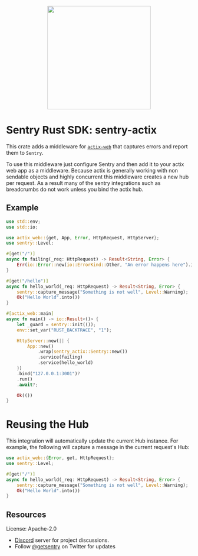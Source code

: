 <p align="center">
    <a href="https://sentry.io" target="_blank" align="center">
        <img src="https://sentry-brand.storage.googleapis.com/sentry-logo-black.png" width="280">
    </a>
</p>

# Sentry Rust SDK: sentry-actix

This crate adds a middleware for [`actix-web`](https://actix.rs/) that captures errors and
report them to `Sentry`.

To use this middleware just configure Sentry and then add it to your actix web app as a
middleware.  Because actix is generally working with non sendable objects and highly concurrent
this middleware creates a new hub per request.  As a result many of the sentry integrations
such as breadcrumbs do not work unless you bind the actix hub.

## Example

```rust
use std::env;
use std::io;

use actix_web::{get, App, Error, HttpRequest, HttpServer};
use sentry::Level;

#[get("/")]
async fn failing(_req: HttpRequest) -> Result<String, Error> {
    Err(io::Error::new(io::ErrorKind::Other, "An error happens here").into())
}

#[get("/hello")]
async fn hello_world(_req: HttpRequest) -> Result<String, Error> {
    sentry::capture_message("Something is not well", Level::Warning);
    Ok("Hello World".into())
}

#[actix_web::main]
async fn main() -> io::Result<()> {
    let _guard = sentry::init(());
    env::set_var("RUST_BACKTRACE", "1");

    HttpServer::new(|| {
        App::new()
            .wrap(sentry_actix::Sentry::new())
            .service(failing)
            .service(hello_world)
    })
    .bind("127.0.0.1:3001")?
    .run()
    .await?;

    Ok(())
}
```

# Reusing the Hub

This integration will automatically update the current Hub instance. For example,
the following will capture a message in the current request's Hub:

```rust
use actix_web::{Error, get, HttpRequest};
use sentry::Level;

#[get("/")]
async fn hello_world(_req: HttpRequest) -> Result<String, Error> {
    sentry::capture_message("Something is not well", Level::Warning);
    Ok("Hello World".into())
}
```

## Resources

License: Apache-2.0

- [Discord](https://discord.gg/ez5KZN7) server for project discussions.
- Follow [@getsentry](https://twitter.com/getsentry) on Twitter for updates
